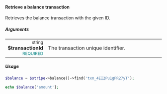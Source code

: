 #### Retrieve a balance transaction

Retrieves the balance transaction with the given ID.

##### Arguments

<table>
    <tbody>
        <tr>
            <td width="20%" style="text-align: right">
                <small>string</small> <strong>$transactionId</strong><br />
                <small style="color: teal;">REQUIRED</small>
            </td>
            <td width="80%">
                The transaction unique identifier.
            </td>
        </tr>
    </tbody>
</table>

##### Usage

```php
$balance = $stripe->balance()->find('txn_4EI2Pu1gPR27yT');

echo $balance['amount'];
```
